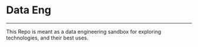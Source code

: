 # Data Eng
---
This Repo is meant as a data engineering sandbox for exploring technologies, and their best uses.